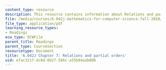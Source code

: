 ```yaml
---
content_type: resource
description: This resource contains information about Relations and partial orders.
file: /media/courses/6-042j-mathematics-for-computer-science-fall-2010/efac321fdc8d0b27586ca35b04aab808_MIT6_042JF10_chap07.pdf
file_type: application/pdf
learning_resource_types:
- Readings
ocw_type: OCWFile
parent_title: Readings
parent_type: CourseSection
resourcetype: Document
title: '6.042J Chapter 7: Relations and partial orders'
uid: efac321f-dc8d-0b27-586c-a35b04aab808
---
```

